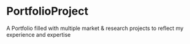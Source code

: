 # PortfolioProject
A Portfolio filled with multiple market &amp; research projects to reflect my experience and expertise
